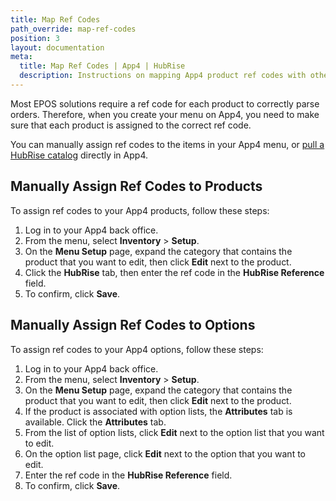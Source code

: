 ```yaml
---
title: Map Ref Codes
path_override: map-ref-codes
position: 3
layout: documentation
meta:
  title: Map Ref Codes | App4 | HubRise
  description: Instructions on mapping App4 product ref codes with other apps after connecting your EPOS with HubRise. Connect apps and synchronise your data.
---
```


Most EPOS solutions require a ref code for each product to correctly parse orders. Therefore, when you create your menu on App4, you need to make sure that each product is assigned to the correct ref code.

You can manually assign ref codes to the items in your App4 menu, or [pull a HubRise catalog](/apps/app4/push-catalog) directly in App4.

## Manually Assign Ref Codes to Products

To assign ref codes to your App4 products, follow these steps:

1. Log in to your App4 back office.
1. From the menu, select **Inventory** > **Setup**.
1. On the **Menu Setup** page, expand the category that contains the product that you want to edit, then click **Edit** next to the product.
1. Click the **HubRise** tab, then enter the ref code in the **HubRise Reference** field.
1. To confirm, click **Save**.

## Manually Assign Ref Codes to Options

To assign ref codes to your App4 options, follow these steps:

1. Log in to your App4 back office.
1. From the menu, select **Inventory** > **Setup**.
1. On the **Menu Setup** page, expand the category that contains the product that you want to edit, then click **Edit** next to the product.
1. If the product is associated with option lists, the **Attributes** tab is available. Click the **Attributes** tab.
1. From the list of option lists, click **Edit** next to the option list that you want to edit.
1. On the option list page, click **Edit** next to the option that you want to edit.
1. Enter the ref code in the **HubRise Reference** field.
1. To confirm, click **Save**.